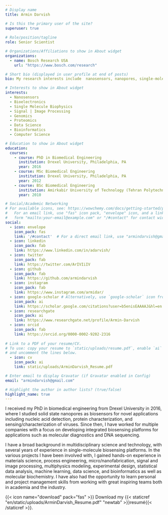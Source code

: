 ```yaml
---
# Display name
title: Armin Darvish

# Is this the primary user of the site?
superuser: true
  
# Role/position/tagline
role: Senior Scientist

# Organizations/Affiliations to show in About widget
organizations:
  - name: Bosch Research USA
    url: "https://www.bosch.com/research"

# Short bio (displayed in user profile at end of posts)
bio: My research interests include  nanosensors, nanopores, single-molecule biophysics,  bioelectronics, proteomics, genomics, bioinformatics, data science, ...

# Interests to show in About widget
interests:
  - Nanosensors
  - Bioelectronics
  - Single Molecule Biophysics
  - Signal | Image Processing
  - Genomics
  - Proteomics
  - Data Science
  - Bioinformatics
  - Computer Science

# Education to show in About widget
education:
  courses:
    - course: PhD in Biomedical Engineering
      institution: Drexel University, Philadelphia, PA
      year: 2016
    - course: MSc Biomedical Engineering
      institution: Drexel University, Philadelphia, PA
      year: 2012
    - course: BSc Biomedical Engineering
      institution: Amirkabir University of Technology (Tehran Polytechnic), Tehran, Iran
      year: 2010

# Social/Academic Networking
# For available icons, see: https://wowchemy.com/docs/getting-started/page-builder/#icons
#   For an email link, use "fas" icon pack, "envelope" icon, and a link in the
#   form "mailto:your-email@example.com" or "/#contact" for contact widget.
social:
  - icon: envelope
    icon_pack: fas
    link: '/#contact'  # For a direct email link, use "armindarvish@gmail.com".
  - icon: linkedin
    icon_pack: fab
    link: https://www.linkedin.com/in/adarvish/
  - icon: twitter
    icon_pack: fab
    link: https://twitter.com/ArIVIiIV
  - icon: github
    icon_pack: fab
    link: https://github.com/armindarvish
  - icon: instagram
    icon_pack: fab
    link: https://www.instagram.com/armidar/
  - icon: google-scholar # Alternatively, use `google-scholar` icon from `ai` icon pack
    icon_pack: ai
    link: https://scholar.google.com/citations?user=b5enisEAAAAJ&hl=en
  - icon: researchgate
    icon_pack: ai
    link: https://www.researchgate.net/profile/Armin-Darvish
  - icon: orcid
    icon_pack: fab
    link: https://orcid.org/0000-0002-9202-2316
    
# Link to a PDF of your resume/CV.
# To use: copy your resume to `static/uploads/resume.pdf`, enable `ai` icons in `params.toml`,
# and uncomment the lines below.
  - icon: cv
    icon_pack: ai
    link: static/uploads/ArminDarvish_Resume.pdf

# Enter email to display Gravatar (if Gravatar enabled in Config)
email: "armindarvish@gmail.com"

# Highlight the author in author lists? (true/false)
highlight_name: true
---
```


I received my PhD in biomedical engineering from Drexel University in 2016, where I studied solid state nanopores as biosensors for novel applications including nucleic acid detection, protein characterization, and sensing/characterization of viruses. Since then, I have worked for multiple companies with a focus on developing integrated biosensing platforms for applications such as molecular diagnostics and DNA sequencing.

I have a broad background in multidisciplinary science and technology, with several years of experience in single-molecule biosensing platforms. In the various projects I have been involved with, I gained hands-on experience in materials science, process engineering, micro/nanofabrication, signal and image processing, multiphysics modeling, experimental design, statistical data analysis, machine learning, data science, and bioinformatics as well as molecular biochemistry. I have also had the opportunity to learn personal and project management skills from working with great inspiring teams both in academia and the industry. 

{{< icon name="download" pack="fas" >}} Download my {{< staticref "en/static/uploads/ArminDarvish_Resume.pdf" "newtab" >}}resumé{{< /staticref >}}.
